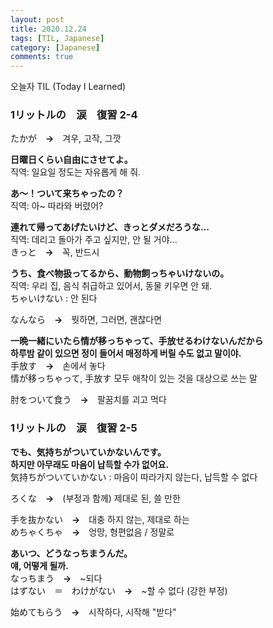 ```yaml
---
layout: post
title: 2020.12.24
tags: [TIL, Japanese]
category: [Japanese]
comments: true
---
```


오늘자 TIL (Today I Learned)
### 1リットルの　涙　復習  2-4

たかが　**→**　겨우, 고작, 그깟

**日曜日くらい自由にさせてよ。**  
직역: 일요일 정도는 자유롭게 해 줘.

**あ～！ついて来ちゃったの？**  
직역: 아~ 따라와 버렸어?

**連れて帰ってあげたいけど、きっとダメだろうな…**  
직역: 데리고 돌아가 주고 싶지만, 안 될 거야...  
きっと　**→**　꼭, 반드시

**うち、食べ物扱ってるから、動物飼っちゃいけないの。**  
직역: 우리 집, 음식 취급하고 있어서, 동물 키우면 안 돼.  
ちゃいけない : 안 된다

なんなら　**→**　뭣하면, 그러면, 괜찮다면

**一晩一緒にいたら情が移っちゃって、手放せるわけないんだから**  
**하루밤 같이 있으면 정이 들어서 매정하게 버릴 수도 없고 말이야.**  
手放す　**→**　손에서 놓다  
情が移っちゃって, 手放す 모두 애착이 있는 것을 대상으로 쓰는 말

肘をついて食う　**→**　팔꿈치를 괴고 먹다


### 1リットルの　涙　復習  2-5

**でも、気持ちがついていかないんです。**  
**하지만 아무래도 마음이 납득할 수가 없어요.**  
気持ちがついていかない : 마음이 따라가지 않는다, 납득할 수 없다

ろくな　**→**　(부정과 함께) 제대로 된, 쓸 만한

手を抜かない　**→**　대충 하지 않는, 제대로 하는  
めちゃくちゃ　**→**　엉망, 형편없음 / 정말로

**あいつ、どうなっちまうんだ。**  
**얘, 어떻게 될까.**  
なっちまう　**→**　~되다  
はずない　＝　わけがない　**→**　~할 수 없다 (강한 부정)

始めてもらう　**→**　시작하다, 시작해 "받다"